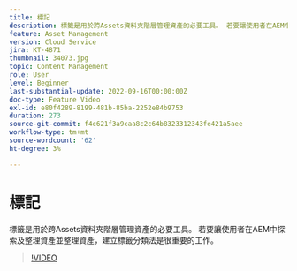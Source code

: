 ```yaml
---
title: 標記
description: 標籤是用於跨Assets資料夾階層管理資產的必要工具。 若要讓使用者在AEM中探索及整理資產並整理資產，建立標籤分類法是很重要的工作。
feature: Asset Management
version: Cloud Service
jira: KT-4871
thumbnail: 34073.jpg
topic: Content Management
role: User
level: Beginner
last-substantial-update: 2022-09-16T00:00:00Z
doc-type: Feature Video
exl-id: e80f4289-8199-481b-85ba-2252e84b9753
duration: 273
source-git-commit: f4c621f3a9caa8c2c64b8323312343fe421a5aee
workflow-type: tm+mt
source-wordcount: '62'
ht-degree: 3%

---
```


# 標記

標籤是用於跨Assets資料夾階層管理資產的必要工具。 若要讓使用者在AEM中探索及整理資產並整理資產，建立標籤分類法是很重要的工作。

>[!VIDEO](https://video.tv.adobe.com/v/34073?quality=12&learn=on)

